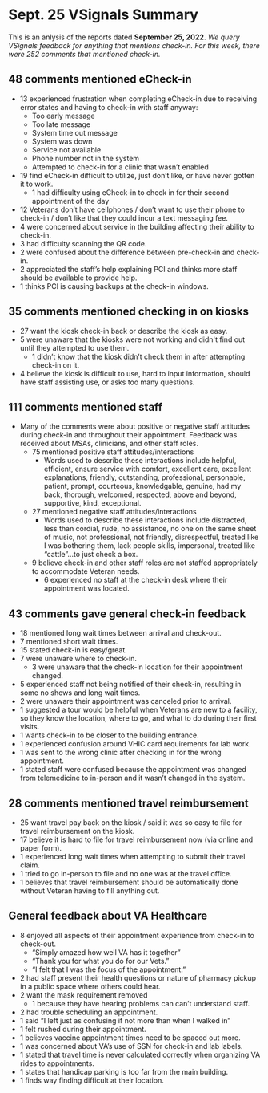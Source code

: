 # Sept. 25 VSignals Summary

This is an anlysis of the reports dated **September 25, 2022**. *We query VSignals feedback for anything that mentions check-in. For this week, there were 252 comments that mentioned check-in.*

## 48 comments mentioned eCheck-in
* 13 experienced frustration when completing eCheck-in due to receiving error states and having to check-in with staff anyway:
  * Too early message
  * Too late message
  * System time out message
  * System was down
  * Service not available
  * Phone number not in the system
  * Attempted to check-in for a clinic that wasn’t enabled
* 19 find eCheck-in difficult to utilize, just don’t like, or have never gotten it to work.
  * 1 had difficulty using eCheck-in to check in for their second appointment of the day
* 12 Veterans don’t have cellphones / don’t want to use their phone to check-in / don’t like that they could incur a text messaging fee.
* 4 were concerned about service in the building affecting their ability to check-in.
* 3 had difficulty scanning the QR code.
* 2 were confused about the difference between pre-check-in and check-in.
* 2 appreciated the staff’s help explaining PCI and thinks more staff should be available to provide help.
* 1 thinks PCI is causing backups at the check-in windows.

## 35 comments mentioned checking in on kiosks
* 27 want the kiosk check-in back or describe the kiosk as easy.
* 5 were unaware that the kiosks were not working and didn't find out until they attempted to use them.
  * 1 didn’t know that the kiosk didn’t check them in after attempting check-in on it.
* 4 believe the kiosk is difficult to use, hard to input information, should have staff assisting use, or asks too many questions.

## 111 comments mentioned staff
* Many of the comments were about positive or negative staff attitudes during check-in and throughout their appointment. Feedback was received about MSAs, clinicians, and other staff roles.
    * 75 mentioned positive staff attitudes/interactions
        * Words used to describe these interactions include helpful, efficient, ensure service with comfort, excellent care, excellent explanations, friendly, outstanding, professional, personable, patient, prompt, courteous, knowledgable, genuine, had my back, thorough, welcomed, respected, above and beyond, supportive, kind, exceptional.
    * 27 mentioned negative staff attitudes/interactions
        * Words used to describe these interactions include distracted, less than cordial, rude, no assistance, no one on the same sheet of music, not professional, not friendly, disrespectful, treated like I was bothering them, lack people skills, impersonal, treated like “cattle”…to just check a box.
    * 9 believe check-in and other staff roles are not staffed appropriately to accommodate Veteran needs.
        * 6 experienced no staff at the check-in desk where their appointment was located.    

## 43 comments gave general check-in feedback
* 18 mentioned long wait times between arrival and check-out.
* 7 mentioned short wait times.
* 15 stated check-in is easy/great.
* 7 were unaware where to check-in.
  * 3 were unaware that the check-in location for their appointment changed.
* 5 experienced staff not being notified of their check-in, resulting in some no shows and long wait times.
* 2 were unaware their appointment was canceled prior to arrival.
* 1 suggested a tour would be helpful when Veterans are new to a facility, so they know the location, where to go, and what to do during their first visits.
* 1 wants check-in to be closer to the building entrance.
* 1 experienced confusion around VHIC card requirements for lab work.
* 1 was sent to the wrong clinic after checking in for the wrong appointment.
* 1 stated staff were confused because the appointment was changed from telemedicine to in-person and it wasn’t changed in the system.

## 28 comments mentioned travel reimbursement
 * 25 want travel pay back on the kiosk / said it was so easy to file for travel reimbursement on the kiosk.
* 17 believe it is hard to file for travel reimbursement now (via online and paper form).
* 1 experienced long wait times when attempting to submit their travel claim.
* 1 tried to go in-person to file and no one was at the travel office.
* 1 believes that travel reimbursement should be automatically done without Veteran having to fill anything out.

## General feedback about VA Healthcare
* 8 enjoyed all aspects of their appointment experience from check-in to check-out.
   * “Simply amazed how well VA has it together”
   * “Thank you for what you do for our Vets.”
   * “I felt that I was the focus of the appointment.”
* 2 had staff present their health questions or nature of pharmacy pickup in a public space where others could hear.
* 2 want the mask requirement removed
   * 1 because they have hearing problems can can’t understand staff.
* 2 had trouble scheduling an appointment.
* 1 said “I left just as confusing if not more than when I walked in”
* 1 felt rushed during their appointment.
* 1 believes vaccine appointment times need to be spaced out more.
* 1 was concerned about VA’s use of SSN for check-in and lab labels.
* 1 stated that travel time is never calculated correctly when organizing VA rides to appointments.
* 1 states that handicap parking is too far from the main building.
* 1 finds way finding difficult at their location.
